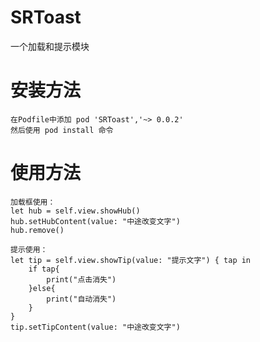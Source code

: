 # SRToast
一个加载和提示模块

# 安装方法
    在Podfile中添加 pod 'SRToast','~> 0.0.2'
    然后使用 pod install 命令
    
# 使用方法
    加载框使用：
    let hub = self.view.showHub()
    hub.setHubContent(value: "中途改变文字")
    hub.remove()

    提示使用：
    let tip = self.view.showTip(value: "提示文字") { tap in
        if tap{
            print("点击消失")
        }else{
            print("自动消失")
        }
    }
    tip.setTipContent(value: "中途改变文字")
